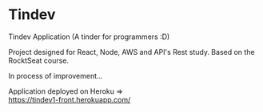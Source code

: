 # Tindev
Tindev Application (A tinder for programmers :D)

Project designed for React, Node, AWS and API's Rest study. Based on the RocktSeat course.

In process of improvement...

Application deployed on Heroku =>  
 https://tindev1-front.herokuapp.com/

